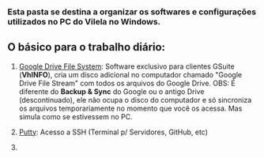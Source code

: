 ### Esta pasta se destina a organizar os softwares e configurações utilizados no PC do Vilela no Windows.

## O básico para o trabalho diário:
 1.   [Google Drive File System](https://dl.google.com/drive-file-stream/GoogleDriveFSSetup.exe): Software exclusivo para clientes GSuite (**VhINFO**), cria um disco adicional no computador chamado "Google Drive File Stream" com todos os arquivos do Google Drive. OBS: É diferente do **Backup & Sync** do Google ou o antigo Drive (descontinuado), ele não ocupa o disco do computador e só sincroniza os arquivos temporariamente no momento que você os acessa. Mas simula como se estivessem no PC.                                                                                                                                                                                                    

2. [Putty](https://www.putty.org/):  Acesso a SSH (Terminal p/ Servidores, GitHub, etc)

3. 
<!--stackedit_data:
eyJoaXN0b3J5IjpbMTEyNDYyOTE0MCwtMTY3ODc3OTMyNl19
-->
